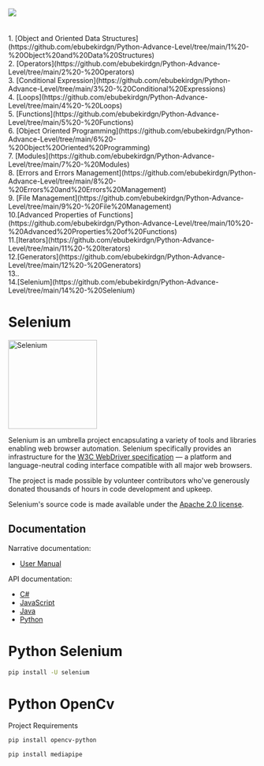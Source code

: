  # <img src="https://img.shields.io/badge/Python-14354C?style=for-the-badge&logo=python&logoColor=white" />
 <br>
1. [Object and Oriented Data Structures](https://github.com/ebubekirdgn/Python-Advance-Level/tree/main/1%20-%20Object%20and%20Data%20Structures)<br>
2. [Operators](https://github.com/ebubekirdgn/Python-Advance-Level/tree/main/2%20-%20Operators)<br>
3. [Conditional Expression](https://github.com/ebubekirdgn/Python-Advance-Level/tree/main/3%20-%20Conditional%20Expressions)<br>
4. [Loops](https://github.com/ebubekirdgn/Python-Advance-Level/tree/main/4%20-%20Loops)<br>
5. [Functions](https://github.com/ebubekirdgn/Python-Advance-Level/tree/main/5%20-%20Functions)<br>
6. [Object Oriented Programming](https://github.com/ebubekirdgn/Python-Advance-Level/tree/main/6%20-%20Object%20Oriented%20Programming)<br>
7. [Modules](https://github.com/ebubekirdgn/Python-Advance-Level/tree/main/7%20-%20Modules)<br>
8. [Errors and Errors Management](https://github.com/ebubekirdgn/Python-Advance-Level/tree/main/8%20-%20Errors%20and%20Errors%20Management)<br>
9. [File Management](https://github.com/ebubekirdgn/Python-Advance-Level/tree/main/9%20-%20File%20Management)<br>
10.[Advanced Properties of Functions](https://github.com/ebubekirdgn/Python-Advance-Level/tree/main/10%20-%20Advanced%20Properties%20of%20Functions)<br>
11.[Iterators](https://github.com/ebubekirdgn/Python-Advance-Level/tree/main/11%20-%20Iterators) <br>
12.[Generators](https://github.com/ebubekirdgn/Python-Advance-Level/tree/main/12%20-%20Generators)<br>
13..<br>
14.[Selenium](https://github.com/ebubekirdgn/Python-Advance-Level/tree/main/14%20-%20Selenium)<br>


# Selenium 

<a href="https://selenium.dev"><img src="https://selenium.dev/images/selenium_logo_square_green.png" width="180" alt="Selenium"/></a>

Selenium is an umbrella project encapsulating a variety of tools and
libraries enabling web browser automation. Selenium specifically
provides an infrastructure for the [W3C WebDriver specification](https://w3c.github.io/webdriver/)
— a platform and language-neutral coding interface compatible with all
major web browsers.

The project is made possible by volunteer contributors who've
generously donated thousands of hours in code development and upkeep.

Selenium's source code is made available under the [Apache 2.0 license](https://github.com/SeleniumHQ/selenium/blob/trunk/LICENSE).

## Documentation

Narrative documentation:

* [User Manual](https://selenium.dev/documentation/)

API documentation:

* [C#](https://seleniumhq.github.io/selenium/docs/api/dotnet/)
* [JavaScript](https://seleniumhq.github.io/selenium/docs/api/javascript/)
* [Java](https://seleniumhq.github.io/selenium/docs/api/java/index.html)
* [Python](https://seleniumhq.github.io/selenium/docs/api/py/)

 # Python Selenium 
 
 
```sh
pip install -U selenium
```

 # Python OpenCv
 
Project Requirements

```sh
pip install opencv-python
```

```sh
pip install mediapipe
```



